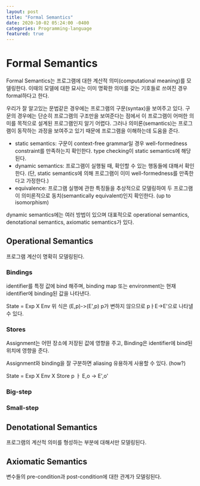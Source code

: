 ```yaml
---
layout: post
title: "Formal Semantics"
date: 2020-10-02 05:24:00 -0400
categories: Programming-language
featured: true
---
```

# Formal Semantics

Formal Semantics는 프로그램에 대한 계산적 의미(computational meaning)를 모델링한다. 이때의 모델에 대한 묘사는 이미 명확한 의미를 갖는 기호들로 쓰여진 경우 formal하다고 한다.

우리가 잘 알고있는 문법같은 경우에는 프로그램의 구문(syntax)을 보여주고 있다. 구문의 경우에는 단순히 프로그램의 구조만을 보여준다는 점에서 이 프로그램이 어떠한 의미를 목적으로 설계된 프로그램인지 알기 어렵다. 그러나 의미론(semantics)는 프로그램이 동작하는 과정을 보여주고 있기 때문에 프로그램을 이해하는데 도움을 준다.

- static semantics: 구문이 context-free grammar일 경우 well-formedness constraint를 만족하는지 확인한다. type checking이 static semantics에 해당된다.
- dynamic semantics: 프로그램이 실행될 때, 확인할 수 있는 행동들에 대해서 확인한다. (단, static semantics에 의해 프로그램이 이미 well-formedness를 만족한다고 가정한다.)
- equivalence: 프로그램 실행에 관한 특징들을 추상적으로 모델링하여 두 프로그램이 의미론적으로 동치(semantically equivalent)인지 확인한다. (up to isomorphism)

dynamic semantics에는 여러 방법이 있으며 대표적으로 operational semantics, denotational semantics, axiomatic semantics가 있다.

## Operational Semantics
프로그램 계산이 명확히 모델링된다.

### Bindings
identifier를 특정 값에 bind 해주며, binding map 또는 environment는 현재 identifier에 binding된 값을 나타낸다.

State = Exp X Env
위 식은 (E,p)->(E',p) p가 변하지 않으므로 pㅏE->E'으로 나타낼 수 있다.

### Stores
Assignment는 어떤 장소에 저장된 값에 영향을 주고, Binding은 identifier에 bind된 위치에 영향을 준다.

Assignment와 binding을 잘 구분하면 aliasing 유용하게 사용할 수 있다. (how?)

State = Exp X Env X Store
p ㅏ E,o -> E',o'


### Big-step

### Small-step


## Denotational Semantics
프로그램의 계산적 의미를 형성하는 부분에 대해서만 모델링된다.

## Axiomatic Semantics
변수들의 pre-condition과 post-condition에 대한 관계가 모델링된다.


